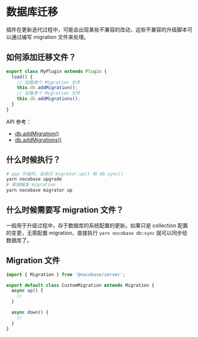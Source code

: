 # 数据库迁移

插件在更新迭代过程中，可能会出现某些不兼容的改动，这些不兼容的升级脚本可以通过编写 migration 文件来处理。

## 如何添加迁移文件？

```ts
export class MyPlugin extends Plugin {
  load() {
    // 加载单个 Migration 文件
    this.db.addMigration();
    // 加载多个 Migration 文件
    this.db.addMigrations();
  }
}
```

API 参考：

- [db.addMigration()](/api/database#addmigration)
- [db.addMigrations()](/api/database#addmigrations)

## 什么时候执行？

```bash
# app 升级时，会执行 migrator.up() 和 db.sync()
yarn nocobase upgrade
# 单独触发 migration
yarn nocobase migrator up
```

## 什么时候需要写 migration 文件？

一般用于升级过程中，存于数据库的系统配置的更新。如果只是 collection 配置的变更，无需配置 migration，直接执行 `yarn nocobase db:sync` 就可以同步给数据库了。

## Migration 文件

```ts
import { Migration } from '@nocobase/server';

export default class CustomMigration extends Migration {
  async up() {
    //
  }

  async down() {
    //
  }
}
```

